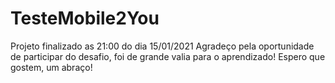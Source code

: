 # TesteMobile2You
Projeto finalizado as 21:00 do dia 15/01/2021
Agradeço pela oportunidade de participar do desafio, foi de grande valia para o aprendizado! 
Espero que gostem, um abraço!
